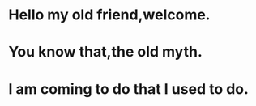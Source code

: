 # Hello my old friend,welcome.
# You know that,the old myth.
# I am coming to do that I used to do. 
